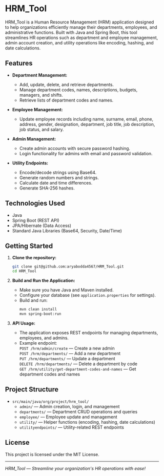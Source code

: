 # HRM_Tool

HRM_Tool is a Human Resource Management (HRM) application designed to help organizations efficiently manage their departments, employees, and administrative functions. Built with Java and Spring Boot, this tool streamlines HR operations such as department and employee management, admin account creation, and utility operations like encoding, hashing, and date calculations.

## Features

- **Department Management:**  
  - Add, update, delete, and retrieve departments.
  - Manage department codes, names, descriptions, budgets, managers, and shifts.
  - Retrieve lists of department codes and names.

- **Employee Management:**  
  - Update employee records including name, surname, email, phone, address, gender, designation, department, job title, job description, job status, and salary.

- **Admin Management:**  
  - Create admin accounts with secure password hashing.
  - Login functionality for admins with email and password validation.

- **Utility Endpoints:**  
  - Encode/decode strings using Base64.
  - Generate random numbers and strings.
  - Calculate date and time differences.
  - Generate SHA-256 hashes.

## Technologies Used

- Java
- Spring Boot (REST API)
- JPA/Hibernate (Data Access)
- Standard Java Libraries (Base64, Security, Date/Time)

## Getting Started

1. **Clone the repository:**
    ```sh
    git clone git@github.com:aryabodda4567/HRM_Tool.git
    cd HRM_Tool
    ```

2. **Build and Run the Application:**
    - Make sure you have Java and Maven installed.
    - Configure your database (see `application.properties` for settings).
    - Build and run:
      ```sh
      mvn clean install
      mvn spring-boot:run
      ```

3. **API Usage:**
    - The application exposes REST endpoints for managing departments, employees, and admins.
    - Example endpoint:  
      `POST /hrm/admin/create` — Create a new admin  
      `POST /hrm/departments/` — Add a new department  
      `PUT /hrm/departments/` — Update a department  
      `DELETE /hrm/departments/` — Delete a department by code  
      `GET /hrm/utility/get-department-codes-and-names` — Get department codes and names

## Project Structure

- `src/main/java/org/project/hrm_tool/`
  - `admin/` — Admin creation, login, and management
  - `departments/` — Department CRUD operations and queries
  - `employee/` — Employee update and management
  - `utility/` — Helper functions (encoding, hashing, date calculations)
  - `utilityendpoints/` — Utility-related REST endpoints

## License

This project is licensed under the MIT License.

---
*HRM_Tool — Streamline your organization's HR operations with ease!*

